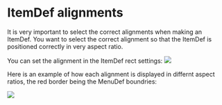 # ItemDef alignments

It is very important to select the correct alignments when making an ItemDef. You want to select the correct alignment so that the ItemDef is positioned correctly in very aspect ratio.

You can set the alignment in the ItemDef rect settings:
![](https://i.imgur.com/3COI6kX.png)

Here is an example of how each alignment is displayed in differnt aspect ratios, the red border being the MenuDef boundries:

![](https://i.gyazo.com/b20dc40fbed83f56d48411aebb38bd55.gif)



